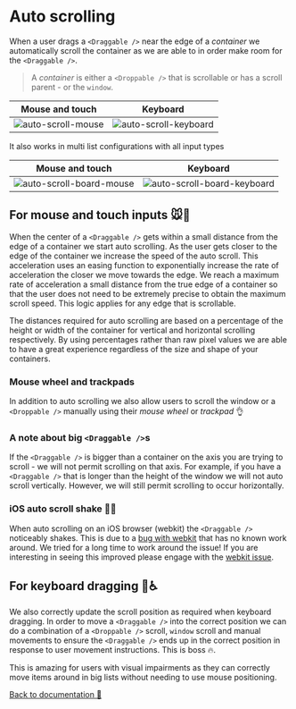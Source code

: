 # Auto scrolling

When a user drags a `<Draggable />` near the edge of a _container_ we automatically scroll the container as we are able to in order make room for the `<Draggable />`.

> A _container_ is either a `<Droppable />` that is scrollable or has a scroll parent - or the `window`.

| Mouse and touch                                                                                                           | Keyboard                                                                                                                     |
| ------------------------------------------------------------------------------------------------------------------------- | ---------------------------------------------------------------------------------------------------------------------------- |
| ![auto-scroll-mouse](https://user-images.githubusercontent.com/2182637/36520373-c9e2cb7e-17e4-11e8-9e93-4d2389d51fa4.gif) | ![auto-scroll-keyboard](https://user-images.githubusercontent.com/2182637/36520375-cc1aa45c-17e4-11e8-842d-94aed694428a.gif) |

It also works in multi list configurations with all input types

| Mouse and touch                                                                                                                 | Keyboard                                                                                                                           |
| ------------------------------------------------------------------------------------------------------------------------------- | ---------------------------------------------------------------------------------------------------------------------------------- |
| ![auto-scroll-board-mouse](https://user-images.githubusercontent.com/2182637/36520670-57752526-17e6-11e8-95b3-b5a3978a5312.gif) | ![auto-scroll-board-keyboard](https://user-images.githubusercontent.com/2182637/36520650-3d3638f8-17e6-11e8-9cba-1fb439070285.gif) |

## For mouse and touch inputs 🐭📱

When the center of a `<Draggable />` gets within a small distance from the edge of a container we start auto scrolling. As the user gets closer to the edge of the container we increase the speed of the auto scroll. This acceleration uses an easing function to exponentially increase the rate of acceleration the closer we move towards the edge. We reach a maximum rate of acceleration a small distance from the true edge of a container so that the user does not need to be extremely precise to obtain the maximum scroll speed. This logic applies for any edge that is scrollable.

The distances required for auto scrolling are based on a percentage of the height or width of the container for vertical and horizontal scrolling respectively. By using percentages rather than raw pixel values we are able to have a great experience regardless of the size and shape of your containers.

### Mouse wheel and trackpads

In addition to auto scrolling we also allow users to scroll the window or a `<Droppable />` manually using their _mouse wheel_ or _trackpad_ 👌

### A note about big `<Draggable />`s

If the `<Draggable />` is bigger than a container on the axis you are trying to scroll - we will not permit scrolling on that axis. For example, if you have a `<Draggable />` that is longer than the height of the window we will not auto scroll vertically. However, we will still permit scrolling to occur horizontally.

### iOS auto scroll shake 📱🤕

When auto scrolling on an iOS browser (webkit) the `<Draggable />` noticeably shakes. This is due to a [bug with webkit](https://bugs.webkit.org/show_bug.cgi?id=181954) that has no known work around. We tried for a long time to work around the issue! If you are interesting in seeing this improved please engage with the [webkit issue](https://bugs.webkit.org/show_bug.cgi?id=181954).

## For keyboard dragging 🎹♿️

We also correctly update the scroll position as required when keyboard dragging. In order to move a `<Draggable />` into the correct position we can do a combination of a `<Droppable />` scroll, `window` scroll and manual movements to ensure the `<Draggable />` ends up in the correct position in response to user movement instructions. This is boss 🔥.

This is amazing for users with visual impairments as they can correctly move items around in big lists without needing to use mouse positioning.

[Back to documentation 📖](/README.md#documentation-)
